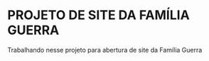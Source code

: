<h1>PROJETO DE SITE DA FAMÍLIA GUERRA</h1>
<p>Trabalhando nesse projeto para abertura de site da Família Guerra</p>
